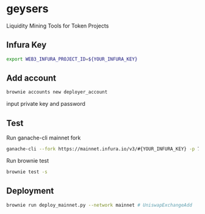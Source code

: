 # geysers
Liquidity Mining Tools for Token Projects

## Infura Key
```bash
export WEB3_INFURA_PROJECT_ID=${YOUR_INFURA_KEY}
```

## Add account
```bash
brownie accounts new deployer_account
```

input private key and password


## Test
Run ganache-cli mainnet fork

```bash
ganache-cli --fork https://mainnet.infura.io/v3/#{YOUR_INFURA_KEY} -p 7545 -e 10000
```

Run brownie test

```bash
brownie test -s
```

## Deployment
```bash
brownie run deploy_mainnet.py --network mainnet # UniswapExchangeAdd
```